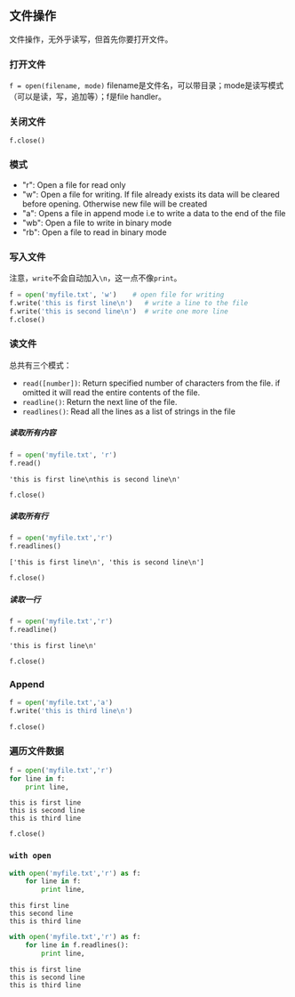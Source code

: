 
## 文件操作

文件操作，无外乎读写，但首先你要打开文件。  

### 打开文件

`f = open(filename, mode)` filename是文件名，可以带目录；mode是读写模式（可以是读，写，追加等）；f是file handler。

### 关闭文件

`f.close()`

### 模式

- "r": Open a file for read only
- "w": Open a file for writing. If file already exists its data will be cleared before opening. Otherwise new file will be created
- "a": Opens a file in append mode i.e to write a data to the end of the file
- "wb": Open a file to write in binary mode
- "rb": Open a file to read in binary mode

### 写入文件

注意，`write`不会自动加入`\n`，这一点不像`print`。


```python
f = open('myfile.txt', 'w')    # open file for writing
f.write('this is first line\n')   # write a line to the file
f.write('this is second line\n')  # write one more line
f.close()
```

### 读文件

总共有三个模式：  

- `read([number])`: Return specified number of characters from the file. if omitted it will read the entire contents of the file.
- `readline()`: Return the next line of the file.
-  `readlines()`: Read all the lines as a list of strings in the file

##### 读取所有内容


```python
f = open('myfile.txt', 'r')
f.read()
```




    'this is first line\nthis is second line\n'




```python
f.close()
```

##### 读取所有行


```python
f = open('myfile.txt','r')
f.readlines()
```




    ['this is first line\n', 'this is second line\n']




```python
f.close()
```

##### 读取一行


```python
f = open('myfile.txt','r')
f.readline()
```




    'this is first line\n'




```python
f.close()
```

### Append


```python
f = open('myfile.txt','a')
f.write('this is third line\n')
```


```python
f.close()
```

### 遍历文件数据


```python
f = open('myfile.txt','r')
for line in f:
    print line,
```

    this is first line
    this is second line
    this is third line



```python
f.close()
```

### `with open`


```python
with open('myfile.txt','r') as f:
    for line in f:
        print line,
```

    this first line
    this second line
    this is third line



```python
with open('myfile.txt','r') as f:
    for line in f.readlines():
        print line,    
```

    this is first line
    this is second line
    this is third line

